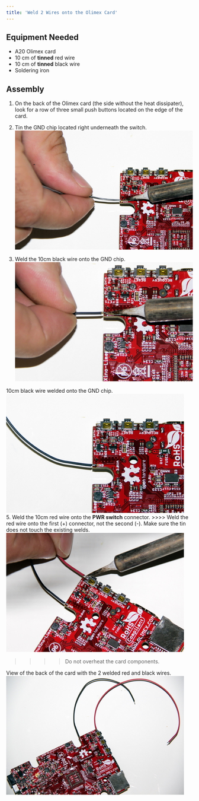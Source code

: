```yaml
---
title: 'Weld 2 Wires onto the Olimex Card'
---
```


## Equipment Needed

* A20 Olimex card
* 10 cm of **tinned** red wire
* 10 cm of **tinned** black wire 
* Soldering iron

## Assembly

1. On the back of the Olimex card (the side without the heat dissipater), look for a row of three small push buttons located on the edge of the card.

2. Tin the GND chip located right underneath the switch.   
    ![](_MG_5258.JPG)

3. Weld the 10cm black wire onto the GND chip.    
    ![](_MG_5259.JPG)  

10cm black wire welded onto the GND chip.    
    ![](_MG_5260.JPG)  
5. Weld the 10cm red wire onto the **PWR switch** connector. 
     >>>> Weld the red wire onto the first \(+\) connector, not the second \(-\). Make sure the tin does not touch the existing welds.     
    ![](_MG_5261.JPG)  
   >>>> Do not overheat the card components. 

View of the back of the card with the 2 welded red and black wires.   
    ![](_MG_5262.JPG)



